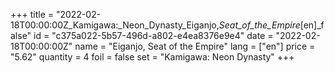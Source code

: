 +++
title = "2022-02-18T00:00:00Z_Kamigawa:_Neon_Dynasty_Eiganjo,_Seat_of_the_Empire_[en]_false"
id = "c375a022-5b57-496d-a802-e4ea8376e9e4"
date = "2022-02-18T00:00:00Z"
name = "Eiganjo, Seat of the Empire"
lang = ["en"]
price = "5.62"
quantity = 4
foil = false
set = "Kamigawa: Neon Dynasty"
+++
